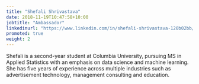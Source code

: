 ```yaml
---
title: "Shefali Shrivastava"
date: 2018-11-19T10:47:58+10:00
jobtitle: "Ambassador"
linkedinurl: "https://www.linkedin.com/in/shefali-shrivastava-120b02bb/"
promoted: true
weight: 2
---
```


Shefali is a second-year student at Columbia University, pursuing MS in Applied Statistics with an emphasis on data science and machine learning. She has five years of experience across multiple industries such as advertisement technology, management consulting and education.
